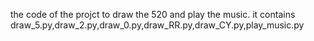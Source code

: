 the code of the projct to draw the 520 and play the music.
it contains draw_5.py,draw_2.py,draw_0.py,draw_RR.py,draw_CY.py,play_music.py
